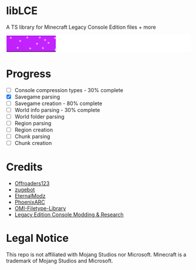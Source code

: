 # libLCE
A TS library for Minecraft Legacy Console Edition files + more 

![Progress](/assets/cur_progress.png)

# Progress
- [ ] Console compression types - 30% complete
- [x] Savegame parsing
- [ ] Savegame creation - 80% complete
- [ ] World info parsing - 30% complete
- [ ] World folder parsing
- [ ] Region parsing
- [ ] Region creation
- [ ] Chunk parsing
- [ ] Chunk creation
  
# Credits
- [Offroaders123](https://github.com/offroaders123)
- [zugebot](https://github.com/zugebot)
- [EternalModz](https://github.com/EternalModz)
- [PhoenixARC](https://github.com/PhoenixARC)
- [OMI-Filetype-Library](https://github.com/PhoenixARC/-OMI-Filetype-Library)
- [Legacy Edition Console Modding & Research](https://discord.gg/WGJDybEWJF)

# Legal Notice
This repo is not affiliated with Mojang Studios nor Microsoft. Minecraft is a trademark of Mojang Studios and Microsoft.
